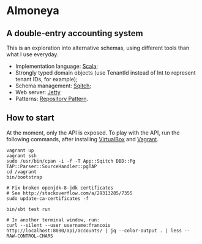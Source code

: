 # Almoneya

## A double-entry accounting system

This is an exploration into alternative schemas, using different tools than what I use everyday.

* Implementation language: [Scala](http://scala-lang.org);
* Strongly typed domain objects (use TenantId instead of Int to represent tenant IDs, for example);
* Schema management: [Sqitch](http://sqitch.org/);
* Web server: [Jetty](http://www.eclipse.org/jetty;/)
* Patterns: [Repository Pattern](http://www.martinfowler.com/eaaCatalog/repository.html).

## How to start

At the moment, only the API is exposed. To play with the API, run the following commands, after installing
[VirtualBox](https://www.virtualbox.org/wiki/Downloads) and [Vagrant](https://www.vagrantup.com/).

```
vagrant up
vagrant ssh
sudo /usr/bin/cpan -i -f -T App::Sqitch DBD::Pg TAP::Parser::SourceHandler::pgTAP
cd /vagrant
bin/bootstrap

# Fix broken openjdk-8-jdk certificates
# See http://stackoverflow.com/a/29313285/7355
sudo update-ca-certificates -f

bin/sbt test run

# In another terminal window, run:
curl --silent --user username:francois http://localhost:8080/api/accounts/ | jq --color-output . | less --RAW-CONTROL-CHARS
```
